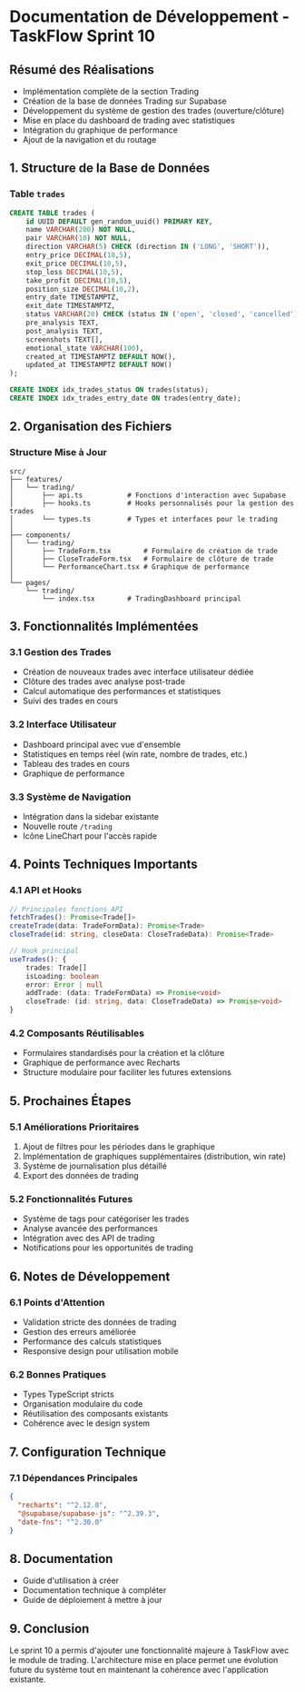 # Documentation de Développement - TaskFlow Sprint 10

## Résumé des Réalisations
- Implémentation complète de la section Trading
- Création de la base de données Trading sur Supabase
- Développement du système de gestion des trades (ouverture/clôture)
- Mise en place du dashboard de trading avec statistiques
- Intégration du graphique de performance
- Ajout de la navigation et du routage

## 1. Structure de la Base de Données

### Table `trades`
```sql
CREATE TABLE trades (
    id UUID DEFAULT gen_random_uuid() PRIMARY KEY,
    name VARCHAR(200) NOT NULL,
    pair VARCHAR(10) NOT NULL,
    direction VARCHAR(5) CHECK (direction IN ('LONG', 'SHORT')),
    entry_price DECIMAL(10,5),
    exit_price DECIMAL(10,5),
    stop_loss DECIMAL(10,5),
    take_profit DECIMAL(10,5),
    position_size DECIMAL(10,2),
    entry_date TIMESTAMPTZ,
    exit_date TIMESTAMPTZ,
    status VARCHAR(20) CHECK (status IN ('open', 'closed', 'cancelled')),
    pre_analysis TEXT,
    post_analysis TEXT,
    screenshots TEXT[],
    emotional_state VARCHAR(100),
    created_at TIMESTAMPTZ DEFAULT NOW(),
    updated_at TIMESTAMPTZ DEFAULT NOW()
);

CREATE INDEX idx_trades_status ON trades(status);
CREATE INDEX idx_trades_entry_date ON trades(entry_date);
```

## 2. Organisation des Fichiers

### Structure Mise à Jour
```
src/
├── features/
│   └── trading/
│       ├── api.ts           # Fonctions d'interaction avec Supabase
│       ├── hooks.ts         # Hooks personnalisés pour la gestion des trades
│       └── types.ts         # Types et interfaces pour le trading
│
├── components/
│   └── trading/
│       ├── TradeForm.tsx        # Formulaire de création de trade
│       ├── CloseTradeForm.tsx   # Formulaire de clôture de trade
│       └── PerformanceChart.tsx # Graphique de performance
│
└── pages/
    └── trading/
        └── index.tsx        # TradingDashboard principal
```

## 3. Fonctionnalités Implémentées

### 3.1 Gestion des Trades
- Création de nouveaux trades avec interface utilisateur dédiée
- Clôture des trades avec analyse post-trade
- Calcul automatique des performances et statistiques
- Suivi des trades en cours

### 3.2 Interface Utilisateur
- Dashboard principal avec vue d'ensemble
- Statistiques en temps réel (win rate, nombre de trades, etc.)
- Tableau des trades en cours
- Graphique de performance

### 3.3 Système de Navigation
- Intégration dans la sidebar existante
- Nouvelle route `/trading`
- Icône LineChart pour l'accès rapide

## 4. Points Techniques Importants

### 4.1 API et Hooks
```typescript
// Principales fonctions API
fetchTrades(): Promise<Trade[]>
createTrade(data: TradeFormData): Promise<Trade>
closeTrade(id: string, closeData: CloseTradeData): Promise<Trade>

// Hook principal
useTrades(): {
    trades: Trade[]
    isLoading: boolean
    error: Error | null
    addTrade: (data: TradeFormData) => Promise<void>
    closeTrade: (id: string, data: CloseTradeData) => Promise<void>
}
```

### 4.2 Composants Réutilisables
- Formulaires standardisés pour la création et la clôture
- Graphique de performance avec Recharts
- Structure modulaire pour faciliter les futures extensions

## 5. Prochaines Étapes

### 5.1 Améliorations Prioritaires
1. Ajout de filtres pour les périodes dans le graphique
2. Implémentation de graphiques supplémentaires (distribution, win rate)
3. Système de journalisation plus détaillé
4. Export des données de trading

### 5.2 Fonctionnalités Futures
- Système de tags pour catégoriser les trades
- Analyse avancée des performances
- Intégration avec des API de trading
- Notifications pour les opportunités de trading

## 6. Notes de Développement

### 6.1 Points d'Attention
- Validation stricte des données de trading
- Gestion des erreurs améliorée
- Performance des calculs statistiques
- Responsive design pour utilisation mobile

### 6.2 Bonnes Pratiques
- Types TypeScript stricts
- Organisation modulaire du code
- Réutilisation des composants existants
- Cohérence avec le design system

## 7. Configuration Technique

### 7.1 Dépendances Principales
```json
{
  "recharts": "^2.12.0",
  "@supabase/supabase-js": "^2.39.3",
  "date-fns": "^2.30.0"
}
```

## 8. Documentation
- Guide d'utilisation à créer
- Documentation technique à compléter
- Guide de déploiement à mettre à jour

## 9. Conclusion
Le sprint 10 a permis d'ajouter une fonctionnalité majeure à TaskFlow avec le module de trading. L'architecture mise en place permet une évolution future du système tout en maintenant la cohérence avec l'application existante.
